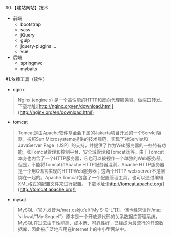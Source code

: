 #0.【建站网站】技术
* 前端
    * bootstrap
    * sass
    * jQuery 
    * gulp
    * jquery-plugins ... 
    * vue 
* 后端
    * springmvc
    * mybaits
      
#1.依赖工具（软件）

* nginx
> Nginx (engine x) 是一个高性能的HTTP和反向代理服务器，做端口转发。
下载地址:[http://nginx.org/en/download.html](http://nginx.org/en/download.html)

* tomcat
> Tomcat是由Apache软件基金会下属的Jakarta项目开发的一个Servlet容器，按照Sun Microsystems提供的技术规范，实现了对Servlet和JavaServer Page（JSP）的支持，并提供了作为Web服务器的一些特有功能，如Tomcat管理和控制平台、安全域管理和Tomcat阀等。由于Tomcat本身也内含了一个HTTP服务器，它也可以被视作一个单独的Web服务器。但是，不能将Tomcat和Apache HTTP服务器混淆，Apache HTTP服务器是一个用C语言实现的HTTPWeb服务器；这两个HTTP web server不是捆绑在一起的。Apache Tomcat包含了一个配置管理工具，也可以通过编辑XML格式的配置文件来进行配置。
下载地址:[http://tomcat.apache.org/](http://tomcat.apache.org/)

* mysql
> MySQL（官方发音为/maɪ ˌɛskjuːˈɛl/“My S-Q-L”[1]，但也经常读作/maɪ ˈsiːkwəl/“My Sequel”）原本是一个开放源代码的关系数据库管理系统，MySQL在过去由于性能高、成本低、可靠性好，已经成为最流行的开源数据库，因此被广泛地应用在Internet上的中小型网站中。
